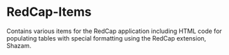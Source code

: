 # RedCap-Items
Contains various items for the RedCap application including HTML code for populating tables with special formatting using the RedCap extension, Shazam.

